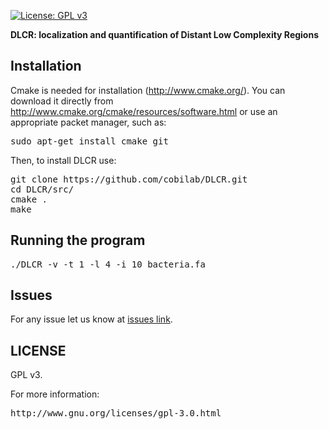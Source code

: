 [![License: GPL v3](https://img.shields.io/badge/License-GPL%20v3-blue.svg)](LICENSE)

<b>DLCR: localization and quantification of Distant Low Complexity Regions</b>

## Installation ##

Cmake is needed for installation (http://www.cmake.org/). You can download it directly from http://www.cmake.org/cmake/resources/software.html or use an appropriate packet manager, such as:
<pre>
sudo apt-get install cmake git
</pre>

Then, to install DLCR use:
<pre>
git clone https://github.com/cobilab/DLCR.git
cd DLCR/src/
cmake .
make
</pre>

## Running the program ##

<pre>
./DLCR -v -t 1 -l 4 -i 10 bacteria.fa
</pre>

## Issues ##

For any issue let us know at [issues link](https://github.com/cobilab/DLCR/issues).

## LICENSE ##

GPL v3.

For more information:
<pre>http://www.gnu.org/licenses/gpl-3.0.html</pre>

                                                    

